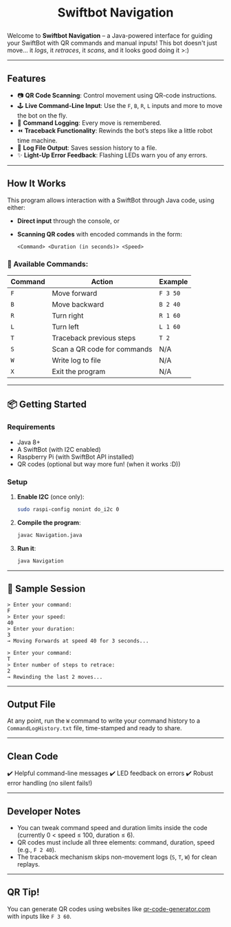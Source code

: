 
# <p style="text-align:center;">Swiftbot Navigation</p>


Welcome to **Swiftbot Navigation** – a Java-powered interface for guiding your SwiftBot with QR commands and manual inputs! This bot doesn't just move... it *logs*, it *retraces*, it *scans*, and it looks good doing it >:)

---

## Features

* 📷 **QR Code Scanning**: Control movement using QR-code instructions.
* 🕹️ **Live Command-Line Input**: Use the `F`, `B`, `R`, `L` inputs and more to move the bot on the fly.
* 📜 **Command Logging**: Every move is remembered.
* ⏪ **Traceback Functionality**: Rewinds the bot’s steps like a little robot time machine.
* 📂 **Log File Output**: Saves session history to a file.
* ✨ **Light-Up Error Feedback**: Flashing LEDs warn you of any errors.

---

## How It Works

This program allows interaction with a SwiftBot through Java code, using either:

* **Direct input** through the console, or
* **Scanning QR codes** with encoded commands in the form:

  ```
  <Command> <Duration (in seconds)> <Speed>
  ```

### 📝 Available Commands:

| Command | Action                      | Example  |
| ------- | --------------------------- | -------- |
| `F`     | Move forward                | `F 3 50` |
| `B`     | Move backward               | `B 2 40` |
| `R`     | Turn right                  | `R 1 60` |
| `L`     | Turn left                   | `L 1 60` |
| `T`     | Traceback previous steps    | `T 2`    |
| `S`     | Scan a QR code for commands | N/A      |
| `W`     | Write log to file           | N/A      |
| `X`     | Exit the program            | N/A      |

---

## 📦 Getting Started

### Requirements

* Java 8+
* A SwiftBot (with I2C enabled)
* Raspberry Pi (with SwiftBot API installed)
* QR codes (optional but way more fun! (when it works :D))

### Setup

1. **Enable I2C** (once only):

   ```bash
   sudo raspi-config nonint do_i2c 0
   ```

2. **Compile the program**:

   ```bash
   javac Navigation.java
   ```

3. **Run it**:

   ```bash
   java Navigation
   ```

---

## 🧪 Sample Session

```
> Enter your command:
F
> Enter your speed:
40
> Enter your duration:
3
→ Moving Forwards at speed 40 for 3 seconds...
```

```
> Enter your command:
T
> Enter number of steps to retrace:
2
→ Rewinding the last 2 moves...
```

---

## Output File

At any point, run the `W` command to write your command history to a `CommandLogHistory.txt` file, time-stamped and ready to share.

---

## Clean Code

✔️ Helpful command-line messages
✔️ LED feedback on errors
✔️ Robust error handling (no silent fails!)

---

## Developer Notes

* You can tweak command speed and duration limits inside the code (currently 0 < speed ≤ 100, duration ≤ 6).
* QR codes must include all three elements: command, duration, speed (e.g., `F 2 40`).
* The traceback mechanism skips non-movement logs (`S`, `T`, `W`) for clean replays.

---

## QR Tip!

You can generate QR codes using websites like [qr-code-generator.com](https://www.qr-code-generator.com/) with inputs like `F 3 60`.

